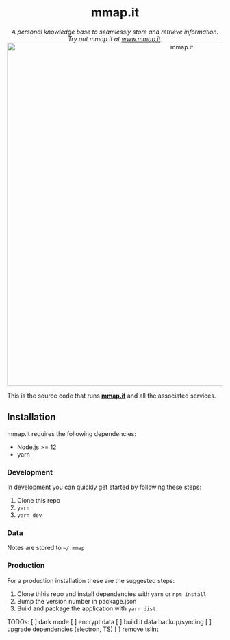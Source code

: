 <p align="center">
<h1 align="center">mmap.it</h1> 
</p>

<p align="center">
<i>A personal knowledge base to seamlessly store and retrieve information.<br/>Try out mmap.it at <a href="https://www.mmap.it">www.mmap.it</a>.</i>
<br/>
  <img src="https://user-images.githubusercontent.com/8173045/78063441-35812e80-735e-11ea-94ec-8f02fcaf941c.png" alt="mmap.it" width="800" />
</p>

This is the source code that runs [**mmap.it**](https://mmap.it) and all the associated services.

## Installation

mmap.it requires the following dependencies:

-   Node.js >= 12
-   yarn

### Development

In development you can quickly get started by following these steps:

1. Clone this repo
2. `yarn`
3. `yarn dev`

### Data

Notes are stored to `~/.mmap`

### Production

For a production installation these are the suggested steps:

1. Clone thhis repo and install dependencies with `yarn` or `npm install`
2. Bump the version number in package.json
3. Build and package the application with `yarn dist`

TODOs:
[ ] dark mode
[ ] encrypt data
[ ] build it data backup/syncing
[ ] upgrade dependencies (electron, TS)
[ ] remove tslint
